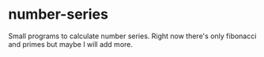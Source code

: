 # number-series
Small programs to calculate number series. Right now there's only fibonacci and primes but maybe I will add more. 
